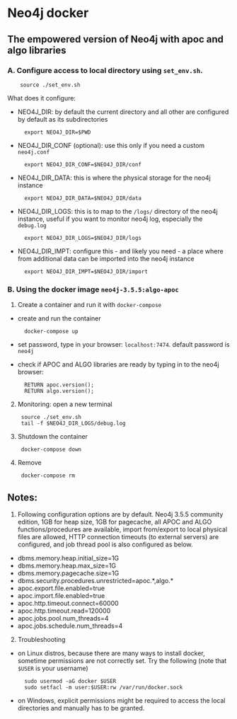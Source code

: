 # Neo4j docker

## The empowered version of Neo4j with apoc and algo libraries

### A. Configure access to local directory using `set_env.sh`. 

        source ./set_env.sh

What does it configure:

- NEO4J_DIR: by default the current directory and all other are configured by default as its subdirectories

        export NEO4J_DIR=$PWD

- NEO4J_DIR_CONF (optional): use this only if you need a custom `neo4j.conf`

        export NEO4J_DIR_CONF=$NEO4J_DIR/conf

- NEO4J_DIR_DATA: this is where the physical storage for the neo4j instance

        export NEO4J_DIR_DATA=$NEO4J_DIR/data

- NEO4J_DIR_LOGS: this is to map to the `/logs/` directory of the neo4j instance, useful if you want to monitor neo4j log, especially the `debug.log`

        export NEO4J_DIR_LOGS=$NEO4J_DIR/logs

- NEO4J_DIR_IMPT: configure this - and likely you need - a place where from additional data can be imported into the neo4j instance

        export NEO4J_DIR_IMPT=$NEO4J_DIR/import
        
### B. Using the docker image `neo4j-3.5.5:algo-apoc`

1. Create a container and run it with `docker-compose`
- create and run the container

        docker-compose up

- set password, type in your browser: `localhost:7474`. default password is `neo4j`

- check if APOC and ALGO libraries are ready by typing in to the neo4j browser:

        RETURN apoc.version();
        RETURN algo.version();

2. Monitoring: open a new terminal

        source ./set_env.sh
        tail -f $NEO4J_DIR_LOGS/debug.log

3. Shutdown the container

        docker-compose down

4. Remove

        docker-compose rm

## Notes:

1. Following configuration options are by default. 
Neo4j 3.5.5 community edition, 1GB for heap size, 1GB for pagecache, all APOC and ALGO functions/procedures are available, import from/export to local physical files are allowed, HTTP connection timeouts (to external servers) are configured, and job thread pool is also configured as below.

- dbms.memory.heap.initial_size=1G
- dbms.memory.heap.max_size=1G
- dbms.memory.pagecache.size=1G
- dbms.security.procedures.unrestricted=apoc.\*,algo.\*
- apoc.export.file.enabled=true
- apoc.import.file.enabled=true
- apoc.http.timeout.connect=60000
- apoc.http.timeout.read=120000
- apoc.jobs.pool.num_threads=4
- apoc.jobs.schedule.num_threads=4

2. Troubleshooting
- on Linux distros, because there are many ways to install docker, sometime permissions are not correctly set. Try the following (note that `$USER` is your username)

        sudo usermod -aG docker $USER
        sudo setfacl -m user:$USER:rw /var/run/docker.sock

- on Windows, explicit permissions might be required to access the local directories and manually has to be granted.